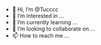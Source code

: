 - 👋 Hi, I’m @Tucccc
- 👀 I’m interested in ...
- 🌱 I’m currently learning ...
- 💞️ I’m looking to collaborate on ...
- 📫 How to reach me ...

<!---
Tucccc/Tucccc is a ✨ special ✨ repository because its `README.md` (this file) appears on your GitHub profile.
You can click the Preview link to take a look at your changes.
--->
